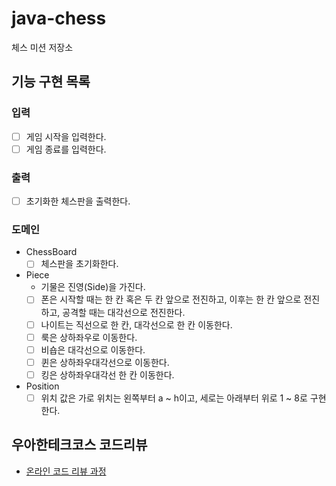 # java-chess

체스 미션 저장소

## 기능 구현 목록

### 입력

- [ ] 게임 시작을 입력한다.
- [ ] 게임 종료를 입력한다.

### 출력

- [ ] 초기화한 체스판을 출력한다.

### 도메인

- ChessBoard
    - [ ] 체스판을 초기화한다.
- Piece
    - 기물은 진영(Side)을 가진다.
    - [ ] 폰은 시작할 때는 한 칸 혹은 두 칸 앞으로 전진하고, 이후는 한 칸 앞으로 전진하고, 공격할 때는 대각선으로 전진한다.
    - [ ] 나이트는 직선으로 한 칸, 대각선으로 한 칸 이동한다.
    - [ ] 룩은 상하좌우로 이동한다.
    - [ ] 비숍은 대각선으로 이동한다.
    - [ ] 퀸은 상하좌우대각선으로 이동한다.
    - [ ] 킹은 상하좌우대각선 한 칸 이동한다.
- Position
    - [ ] 위치 값은 가로 위치는 왼쪽부터 a ~ h이고, 세로는 아래부터 위로 1 ~ 8로 구현한다.

## 우아한테크코스 코드리뷰

- [온라인 코드 리뷰 과정](https://github.com/woowacourse/woowacourse-docs/blob/master/maincourse/README.md)
